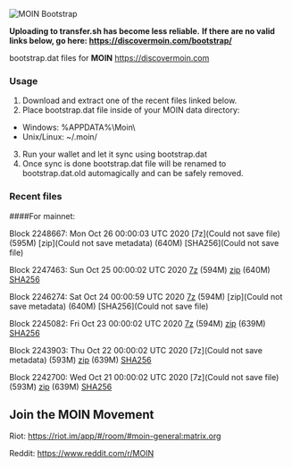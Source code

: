 ![MOIN Bootstrap](https://i.imgur.com/KjM1jMp.jpg)

**Uploading to transfer.sh has become less reliable.**
**If there are no valid links below, go here: https://discovermoin.com/bootstrap/**

bootstrap.dat files for **MOIN** https://discovermoin.com

### Usage

1. Download and extract one of the recent files linked below.
2. Place bootstrap.dat file inside of your MOIN data directory:
 - Windows: %APPDATA%\Moin\
 - Unix/Linux: ~/.moin/
3. Run your wallet and let it sync using bootstrap.dat
4. Once sync is done bootstrap.dat file will be renamed to bootstrap.dat.old automagically and can be safely removed.


### Recent files

####For mainnet:

Block 2248667: Mon Oct 26 00:00:03 UTC 2020 [7z](Could not save file) (595M) [zip](Could not save metadata) (640M) [SHA256](Could not save file)

Block 2247463: Sun Oct 25 00:00:02 UTC 2020 [7z]() (594M) [zip]() (640M) [SHA256]()

Block 2246274: Sat Oct 24 00:00:59 UTC 2020 [7z]() (594M) [zip](Could not save metadata) (640M) [SHA256](Could not save file)

Block 2245082: Fri Oct 23 00:00:02 UTC 2020 [7z]() (594M) [zip]() (639M) [SHA256]()

Block 2243903: Thu Oct 22 00:00:02 UTC 2020 [7z](Could not save metadata) (593M) [zip]() (639M) [SHA256]()

Block 2242700: Wed Oct 21 00:00:02 UTC 2020 [7z](Could not save file) (593M) [zip]() (639M) [SHA256]()

## Join the MOIN Movement

Riot: https://riot.im/app/#/room/#moin-general:matrix.org

Reddit: https://www.reddit.com/r/MOIN
